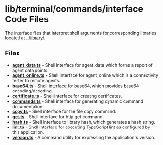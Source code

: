 # lib/terminal/commands/interface Code Files
The interface files that interpret shell arguments for corresponding libraries located at [../library/](../library/).

## Files
<!-- Do not edit below this line.  Contents dynamically populated. -->

* **[agent_data.ts](agent_data.ts)**     - Shell interface for agent_data which forms a report of agent data points.
* **[agent_online.ts](agent_online.ts)** - Shell interface for agent_online which is a connectivity tester to remote agents.
* **[base64.ts](base64.ts)**             - Shell interface for base64, which provides base64 encoding/decoding.
* **[certificate.ts](certificate.ts)**   - Shell interface for creating certificates.
* **[commands.ts](commands.ts)**         - Shell interface for generating dynamic command documentation.
* **[copy.ts](copy.ts)**                 - Shell interface for the file copy command.
* **[get.ts](get.ts)**                   - Shell interface for http get command.
* **[hash.ts](hash.ts)**                 - Shell interface to library hash, which generates a hash string.
* **[lint.ts](lint.ts)**                 - Shell interface for executing TypeScript lint as configured by this application.
* **[version.ts](version.ts)**           - A command utility for expressing the application's version.